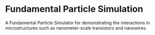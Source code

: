 # Fundamental Particle Simulation
A Fundamental Particle Simulator for demonstrating the interactions in microstructures such as nanometer-scale transistors and nanowires. 